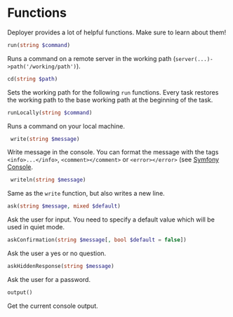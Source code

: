 # Functions

Deployer provides a lot of helpful functions. Make sure to learn about them!

~~~ php
run(string $command)
~~~

Runs a command on a remote server in the working path (`server(...)->path('/working/path')`).

~~~ php
cd(string $path)
~~~

Sets the working path for the following `run` functions. Every task restores the working path to the base working path at the beginning of the task.

~~~ php
runLocally(string $command)
~~~

Runs a command on your local machine.

~~~ php
 write(string $message)
~~~

Write message in the console. You can format the message with the tags `<info>...</info>`, `<comment></comment>` or `<error></error>` (see [Symfony Console](http://symfony.com/doc/current/components/console/introduction.html#coloring-the-output).

~~~ php
 writeln(string $message)
~~~

Same as the `write` function, but also writes a new line.

~~~ php
ask(string $message, mixed $default)
~~~

Ask the user for input. You need to specify a default value which will be used in quiet mode.

~~~ php
askConfirmation(string $message[, bool $default = false])
~~~

Ask the user a yes or no question.

~~~ php
askHiddenResponse(string $message)
~~~

Ask the user for a password.

~~~ php
output()
~~~

Get the current console output.

